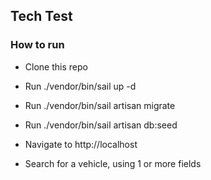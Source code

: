 ## Tech Test

### How to run
- Clone this repo
- Run ./vendor/bin/sail up -d
- Run ./vendor/bin/sail artisan migrate
- Run ./vendor/bin/sail artisan db:seed

- Navigate to http://localhost
- Search for a vehicle, using 1 or more fields
